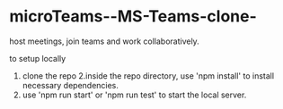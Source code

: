 # microTeams--MS-Teams-clone-
host meetings, join teams and work collaboratively.

to setup locally
  1. clone the repo
  2.inside the repo directory, use 'npm install' to install necessary dependencies.
  3. use 'npm run start' or 'npm run test' to start the local server.
